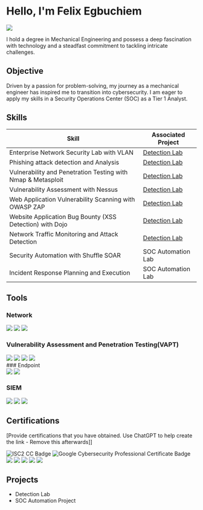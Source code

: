 # Hello, I'm Felix Egbuchiem
<a href="https://www.linkedin.com/in/felix-egbuchiem-8847996a/"><img src="https://img.shields.io/badge/-LinkedIn-0072b1?&style=for-the-badge&logo=linkedin&logoColor=white" /></a>


I hold a degree in Mechanical Engineering and possess a deep fascination with technology and a steadfast commitment to tackling intricate challenges.

## Objective


Driven by a passion for problem-solving, my journey as a mechanical engineer has inspired me to transition into cybersecurity. I am eager to apply my skills in a Security Operations Center (SOC) as a Tier 1 Analyst.

## Skills


| Skill                                         | Associated Project         |
|-----------------------------------------------|----------------------------|
| Enterprise Network Security Lab with VLAN     | <a href="https://google.com">Detection Lab</a>|
| Phishing attack detection and Analysis        | <a href="https://google.com">Detection Lab</a>|
| Vulnerability and Penetration Testing with Nmap & Metasploit| <a href="https://google.com">Detection Lab</a>|
| Vulnerability Assessment with Nessus          | <a href="https://google.com">Detection Lab</a>|
| Web Application Vulnerability Scanning with OWASP ZAP| <a href="https://google.com">Detection Lab</a>|
| Website Application Bug Bounty (XSS Detection) with Dojo | <a href="https://google.com">Detection Lab</a>|
| Network Traffic Monitoring and Attack Detection | <a href="https://google.com">Detection Lab</a>|
| Security Automation with Shuffle SOAR         | SOC Automation Lab|
| Incident Response Planning and Execution      | SOC Automation Lab|

## Tools

### Network
<div>
    <img src="https://img.shields.io/badge/-Wireshark-1679A7?&style=for-the-badge&logo=Wireshark&logoColor=white" />
    <img src="https://img.shields.io/badge/-Kali Linux-EF3B2D?&style=for-the-badge&logo=KaliLinux&logoColor=white" />
    <img src="https://img.shields.io/badge/-Zeek-777BB4?&style=for-the-badge&logo=Zeek&logoColor=white" />
</div>

### Vulnerability Assessment and Penetration Testing(VAPT)
<div>
    <img src="https://img.shields.io/badge/-Nmap-1679A7?&style=for-the-badge&logo=Nmap&logoColor=white" />
    <img src="https://img.shields.io/badge/-BurpSuite-EF3B2D?&style=for-the-badge&logo=BurpSuite&logoColor=white" />
    <img src="https://img.shields.io/badge/-Metasploit-777BB4?&style=for-the-badge&logo=Metasploit&logoColor=white" />  
    <img src="https://img.shields.io/badge/-Zeek-777BB4?&style=for-the-badge&logo=Zeek&logoColor=white" />

</div>
### Endpoint
<div>
    <img src="https://img.shields.io/badge/-Microsoft_Defender_for_Endpoint-00A4EF?&style=for-the-badge&logo=Microsoft&logoColor=white" />
    <img src="https://img.shields.io/badge/-Velociraptor-4B275F?&style=for-the-badge&logo=Velociraptor&logoColor=white" />
</div>

### SIEM
<div>
    <img src="https://img.shields.io/badge/-Microsoft_Sentinel-0078D4?&style=for-the-badge&logo=Microsoft&logoColor=white" />
    <img src="https://img.shields.io/badge/-Splunk-000000?&style=for-the-badge&logo=Splunk&logoColor=white" />
    <img src="https://img.shields.io/badge/-Elastic-005571?&style=for-the-badge&logo=Elastic&logoColor=white" />
</div>

## Certifications
[Provide certifications that you have obtained. Use ChatGPT to help create the link - Remove this afterwards]]
<div>
<img src="https://img.shields.io/badge/-ISC2%20CC-006400?&style=for-the-badge&logo=ISC2&logoColor=white" alt="ISC2 CC Badge"/>
<img src="https://img.shields.io/badge/-Google%20Cybersecurity%20Professional%20Certificate-006400?&style=for-the-badge&logo=Google&logoColor=white" alt="Google Cybersecurity Professional Certificate Badge" />
<img src="https://img.shields.io/badge/-Security%2B-FF0000?&style=for-the-badge&logo=CompTIA&logoColor=white" />
<img src="https://img.shields.io/badge/-Network%2B-007ACC?&style=for-the-badge&logo=CompTIA&logoColor=white" />
<img src="https://img.shields.io/badge/-A%2B-4D4D4D?&style=for-the-badge&logo=CompTIA&logoColor=white" />
<img src="https://img.shields.io/badge/-CDSA-006400?&style=for-the-badge&logoColor=white" />
<img src="https://img.shields.io/badge/-CCD-000080?&style=for-the-badge&logoColor=white" />
</div>

## Projects
- Detection Lab
- SOC Automation Project
